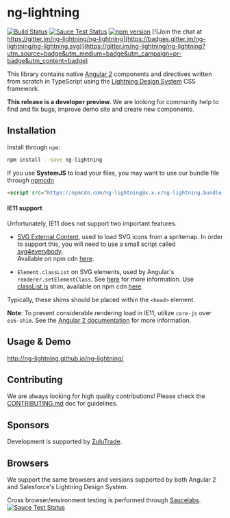 # ng-lightning

[![Build Status](https://travis-ci.org/ng-lightning/ng-lightning.svg?branch=master)](https://travis-ci.org/ng-lightning/ng-lightning)
[![Sauce Test Status](https://saucelabs.com/buildstatus/ng-lightning)](https://saucelabs.com/u/ng-lightning)
[![npm version](https://badge.fury.io/js/ng-lightning.svg)](https://www.npmjs.com/package/ng-lightning)
[![Join the chat at https://gitter.im/ng-lightning/ng-lightning](https://badges.gitter.im/ng-lightning/ng-lightning.svg)](https://gitter.im/ng-lightning/ng-lightning?utm_source=badge&utm_medium=badge&utm_campaign=pr-badge&utm_content=badge)

This library contains native [Angular 2](https://angular.io/) components and directives written from scratch in TypeScript using the [Lightning Design System](https://www.lightningdesignsystem.com/) CSS framework.

**This release is a developer preview.** We are looking for community help to find and fix bugs, improve demo site and create new components.

## Installation

Install through `npm`:

```bash
npm install --save ng-lightning
```

If you use **SystemJS** to load your files, you may want to use our bundle file through [npmcdn](https://npmcdn.com/)

```html
<script src="https://npmcdn.com/ng-lightning@x.x.x/ng-lightning.bundle.js"></script>
```

#### IE11 support
Unfortunately, IE11 does not support two important features.

* [SVG External Content](https://css-tricks.com/svg-use-with-external-reference-take-2/), used to load SVG icons from a spritemap. In order to support this, you will need to use a small script called [svg4everybody](https://github.com/jonathantneal/svg4everybody).  
Available on npm cdn [here](https://npmcdn.com/svg4everybody).

* `Element.classList` on SVG elements, used by Angular's `renderer.setElementClass`. See [here](https://github.com/angular/angular/issues/6327) for more information. Use [classList.js](https://github.com/eligrey/classList.js) shim, available on npm cdn [here](https://npmcdn.com/classlist.js).

Typically, these shims should be placed within the `<head>` element.  

**Note**: To prevent considerable rendering load in IE11, utilize `core-js` over `es6-shim`. See the [Angular 2 documentation](https://angular.io/docs/ts/latest/guide/npm-packages.html) for more information.

## Usage & Demo
http://ng-lightning.github.io/ng-lightning/


## Contributing

We are always looking for high quality contributions! Please check the [CONTRIBUTING.md](CONTRIBUTING.md) doc for guidelines.


## Sponsors

Development is supported by [ZuluTrade](http://zulutrade.com/).


## Browsers

We support the same browsers and versions supported by both Angular 2 and Salesforce's Lightning Design System.

Cross browser/environment testing is performed through [Saucelabs](https://saucelabs.com/).  
[![Sauce Test Status](https://saucelabs.com/browser-matrix/ng-lightning.svg)](https://saucelabs.com/u/ng-lightning)
